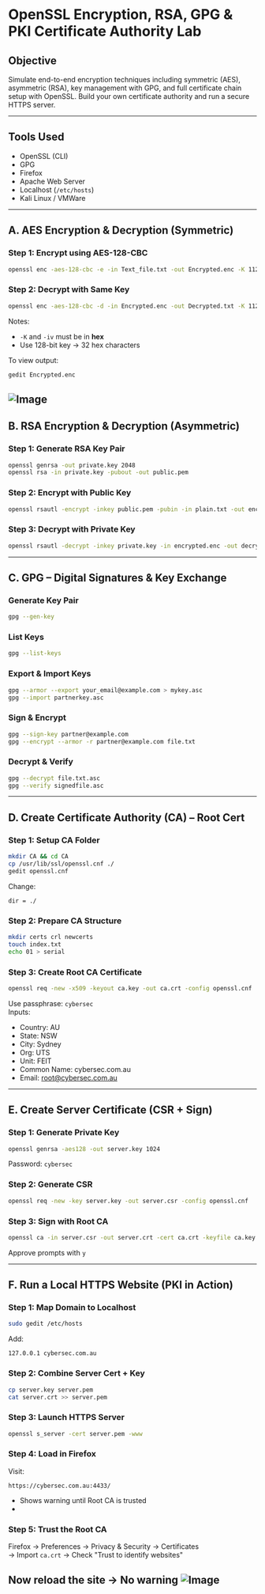 # OpenSSL Encryption, RSA, GPG & PKI Certificate Authority Lab

## Objective  
Simulate end-to-end encryption techniques including symmetric (AES), asymmetric (RSA), key management with GPG, and full certificate chain setup with OpenSSL. Build your own certificate authority and run a secure HTTPS server.

---

## Tools Used  
- OpenSSL (CLI)  
- GPG  
- Firefox  
- Apache Web Server  
- Localhost (`/etc/hosts`)  
- Kali Linux / VMWare

---

## A. AES Encryption & Decryption (Symmetric)

### Step 1: Encrypt using AES-128-CBC
```bash
openssl enc -aes-128-cbc -e -in Text_file.txt -out Encrypted.enc -K 11223344556677889900 -iv 0000
```

### Step 2: Decrypt with Same Key
```bash
openssl enc -aes-128-cbc -d -in Encrypted.enc -out Decrypted.txt -K 11223344556677889900 -iv 0000
```

Notes:  
- `-K` and `-iv` must be in **hex**  
- Use 128-bit key → 32 hex characters

To view output:
```bash
gedit Encrypted.enc
```
![Image](https://github.com/user-attachments/assets/f2dc704c-2932-4bf5-ba6c-0001a4a0f3d6)
---

## B. RSA Encryption & Decryption (Asymmetric)

### Step 1: Generate RSA Key Pair
```bash
openssl genrsa -out private.key 2048
openssl rsa -in private.key -pubout -out public.pem
```

### Step 2: Encrypt with Public Key
```bash
openssl rsautl -encrypt -inkey public.pem -pubin -in plain.txt -out encrypted.enc
```

### Step 3: Decrypt with Private Key
```bash
openssl rsautl -decrypt -inkey private.key -in encrypted.enc -out decrypted.txt
```

---

## C. GPG – Digital Signatures & Key Exchange

### Generate Key Pair
```bash
gpg --gen-key
```

### List Keys
```bash
gpg --list-keys
```

### Export & Import Keys
```bash
gpg --armor --export your_email@example.com > mykey.asc
gpg --import partnerkey.asc
```

### Sign & Encrypt
```bash
gpg --sign-key partner@example.com
gpg --encrypt --armor -r partner@example.com file.txt
```

### Decrypt & Verify
```bash
gpg --decrypt file.txt.asc
gpg --verify signedfile.asc
```

---

## D. Create Certificate Authority (CA) – Root Cert

### Step 1: Setup CA Folder
```bash
mkdir CA && cd CA
cp /usr/lib/ssl/openssl.cnf ./
gedit openssl.cnf
```
Change:
```
dir = ./
```

### Step 2: Prepare CA Structure
```bash
mkdir certs crl newcerts
touch index.txt
echo 01 > serial
```

### Step 3: Create Root CA Certificate
```bash
openssl req -new -x509 -keyout ca.key -out ca.crt -config openssl.cnf
```
Use passphrase: `cybersec`  
Inputs:  
- Country: AU  
- State: NSW  
- City: Sydney  
- Org: UTS  
- Unit: FEIT  
- Common Name: cybersec.com.au  
- Email: root@cybersec.com.au

---

## E. Create Server Certificate (CSR + Sign)

### Step 1: Generate Private Key
```bash
openssl genrsa -aes128 -out server.key 1024
```
Password: `cybersec`

### Step 2: Generate CSR
```bash
openssl req -new -key server.key -out server.csr -config openssl.cnf
```

### Step 3: Sign with Root CA
```bash
openssl ca -in server.csr -out server.crt -cert ca.crt -keyfile ca.key -config openssl.cnf
```

Approve prompts with `y`

---

## F. Run a Local HTTPS Website (PKI in Action)

### Step 1: Map Domain to Localhost
```bash
sudo gedit /etc/hosts
```
Add:
```
127.0.0.1 cybersec.com.au
```

### Step 2: Combine Server Cert + Key
```bash
cp server.key server.pem
cat server.crt >> server.pem
```

### Step 3: Launch HTTPS Server
```bash
openssl s_server -cert server.pem -www
```

### Step 4: Load in Firefox
Visit:
```
https://cybersec.com.au:4433/
```
- Shows warning until Root CA is trusted
- 

### Step 5: Trust the Root CA
Firefox → Preferences → Privacy & Security → Certificates  
→ Import `ca.crt` → Check "Trust to identify websites"

Now reload the site → No warning 
![Image](https://github.com/user-attachments/assets/e9f410f1-5e5e-438b-9bc2-637f75388819)
---
